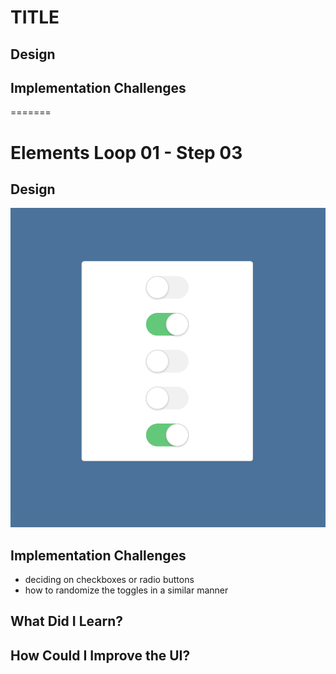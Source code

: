 # TITLE

## Design

## Implementation Challenges

=======
# Elements Loop 01 - Step 03

## Design

![](./design-mockup.png)

## Implementation Challenges

- deciding on checkboxes or radio buttons
- how to randomize the toggles in a similar manner

## What Did I Learn?

## How Could I Improve the UI?
